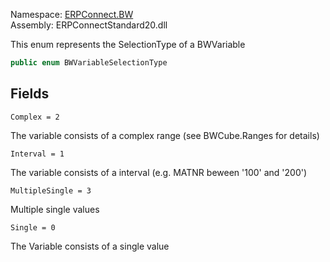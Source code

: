 
Namespace: [ERPConnect.BW](index.md)  
Assembly: ERPConnectStandard20.dll  

This enum represents the SelectionType of a BWVariable

```csharp
public enum BWVariableSelectionType
```

## Fields

`Complex = 2` 

The variable consists of a complex range (see BWCube.Ranges for details)



`Interval = 1` 

The variable consists of a interval (e.g. MATNR beween '100' and '200')



`MultipleSingle = 3` 

Multiple single values



`Single = 0` 

The Variable consists of a single value



